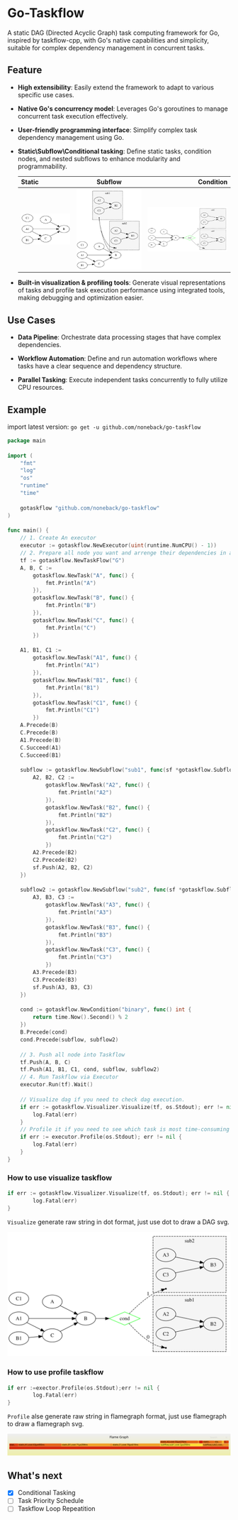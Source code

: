 # Go-Taskflow
A static DAG (Directed Acyclic Graph) task computing framework for Go, inspired by taskflow-cpp, with Go's native capabilities and simplicity, suitable for complex dependency management in concurrent tasks.

## Feature
- **High extensibility**: Easily extend the framework to adapt to various specific use cases.

- **Native Go's concurrency model**: Leverages Go's goroutines to manage concurrent task execution effectively.

- **User-friendly programming interface**: Simplify complex task dependency management using Go.

- **Static\Subflow\Conditional tasking**: Define static tasks, condition nodes, and nested subflows to enhance modularity and programmability.

	| Static | Subflow | Condition |
	|:-----------|:------------:|------------:|
	| ![](image/simple.svg)     |   ![](image/subflow.svg)   |      ![](image/condition.svg) |

- **Built-in visualization & profiling tools**: Generate visual representations of tasks and profile task execution performance using integrated tools, making debugging and optimization easier.

## Use Cases

- **Data Pipeline**: Orchestrate data processing stages that have complex dependencies.

- **Workflow Automation**: Define and run automation workflows where tasks have a clear sequence and dependency structure.

- **Parallel Tasking**: Execute independent tasks concurrently to fully utilize CPU resources.

## Example

import latest version: `go get -u github.com/noneback/go-taskflow`

```go
package main

import (
	"fmt"
	"log"
	"os"
	"runtime"
	"time"

	gotaskflow "github.com/noneback/go-taskflow"
)

func main() {
	// 1. Create An executor
	executor := gotaskflow.NewExecutor(uint(runtime.NumCPU() - 1))
	// 2. Prepare all node you want and arrenge their dependencies in a refined DAG
	tf := gotaskflow.NewTaskFlow("G")
	A, B, C :=
		gotaskflow.NewTask("A", func() {
			fmt.Println("A")
		}),
		gotaskflow.NewTask("B", func() {
			fmt.Println("B")
		}),
		gotaskflow.NewTask("C", func() {
			fmt.Println("C")
		})

	A1, B1, C1 :=
		gotaskflow.NewTask("A1", func() {
			fmt.Println("A1")
		}),
		gotaskflow.NewTask("B1", func() {
			fmt.Println("B1")
		}),
		gotaskflow.NewTask("C1", func() {
			fmt.Println("C1")
		})
	A.Precede(B)
	C.Precede(B)
	A1.Precede(B)
	C.Succeed(A1)
	C.Succeed(B1)

	subflow := gotaskflow.NewSubflow("sub1", func(sf *gotaskflow.Subflow) {
		A2, B2, C2 :=
			gotaskflow.NewTask("A2", func() {
				fmt.Println("A2")
			}),
			gotaskflow.NewTask("B2", func() {
				fmt.Println("B2")
			}),
			gotaskflow.NewTask("C2", func() {
				fmt.Println("C2")
			})
		A2.Precede(B2)
		C2.Precede(B2)
		sf.Push(A2, B2, C2)
	})

	subflow2 := gotaskflow.NewSubflow("sub2", func(sf *gotaskflow.Subflow) {
		A3, B3, C3 :=
			gotaskflow.NewTask("A3", func() {
				fmt.Println("A3")
			}),
			gotaskflow.NewTask("B3", func() {
				fmt.Println("B3")
			}),
			gotaskflow.NewTask("C3", func() {
				fmt.Println("C3")
			})
		A3.Precede(B3)
		C3.Precede(B3)
		sf.Push(A3, B3, C3)
	})

	cond := gotaskflow.NewCondition("binary", func() int {
		return time.Now().Second() % 2
	})
	B.Precede(cond)
	cond.Precede(subflow, subflow2)

	// 3. Push all node into Taskflow
	tf.Push(A, B, C)
	tf.Push(A1, B1, C1, cond, subflow, subflow2)
	// 4. Run Taskflow via Executor
	executor.Run(tf).Wait()

	// Visualize dag if you need to check dag execution.
	if err := gotaskflow.Visualizer.Visualize(tf, os.Stdout); err != nil {
		log.Fatal(err)
	}
	// Profile it if you need to see which task is most time-consuming
	if err := executor.Profile(os.Stdout); err != nil {
		log.Fatal(err)
	}
}
```
### How to use visualize taskflow
```go
if err := gotaskflow.Visualizer.Visualize(tf, os.Stdout); err != nil {
		log.Fatal(err)
}
```
`Visualize` generate raw string in dot format, just use dot to draw a DAG svg.

![dot](image/condition.svg)
### How to use profile taskflow
```go
if err :=exector.Profile(os.Stdout);err != nil {
		log.Fatal(err)
}
```

`Profile` alse generate raw string in flamegraph format, just use flamegraph to draw a flamegraph svg.

![flg](image/fl.svg)
## What's next
- [x] Conditional Tasking
- [ ] Task Priority Schedule
- [ ] Taskflow Loop Repeatition
